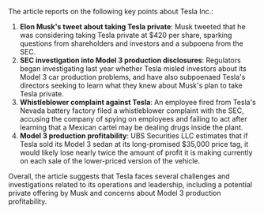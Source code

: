The article reports on the following key points about Tesla Inc.:

1. **Elon Musk's tweet about taking Tesla private**: Musk tweeted that he was considering taking Tesla private at $420 per share, sparking questions from shareholders and investors and a subpoena from the SEC.
2. **SEC investigation into Model 3 production disclosures**: Regulators began investigating last year whether Tesla misled investors about its Model 3 car production problems, and have also subpoenaed Tesla's directors seeking to learn what they knew about Musk's plan to take Tesla private.
3. **Whistleblower complaint against Tesla**: An employee fired from Tesla's Nevada battery factory filed a whistleblower complaint with the SEC, accusing the company of spying on employees and failing to act after learning that a Mexican cartel may be dealing drugs inside the plant.
4. **Model 3 production profitability**: UBS Securities LLC estimates that if Tesla sold its Model 3 sedan at its long-promised $35,000 price tag, it would likely lose nearly twice the amount of profit it is making currently on each sale of the lower-priced version of the vehicle.

Overall, the article suggests that Tesla faces several challenges and investigations related to its operations and leadership, including a potential private offering by Musk and concerns about Model 3 production profitability.